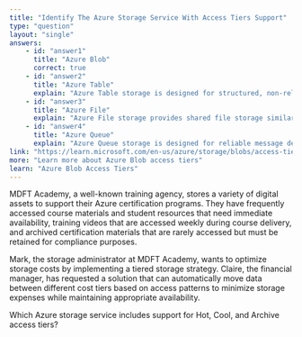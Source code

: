 ```yaml
---
title: "Identify The Azure Storage Service With Access Tiers Support"
type: "question"
layout: "single"
answers:
    - id: "answer1"
      title: "Azure Blob"
      correct: true
    - id: "answer2"
      title: "Azure Table"
      explain: "Azure Table storage is designed for structured, non-relational data and does not support access tiers. It provides consistent storage costs without tier-based pricing options for data access frequency."
    - id: "answer3"
      title: "Azure File"
      explain: "Azure File storage provides shared file storage similar to a file server but does not support access tiers. It offers standard and premium performance tiers but not the Hot, Cool, and Archive access tiers."
    - id: "answer4"
      title: "Azure Queue"
      explain: "Azure Queue storage is designed for reliable message delivery between application components and does not support access tiers. It focuses on message processing rather than long-term data storage with varying access patterns."
link: "https://learn.microsoft.com/en-us/azure/storage/blobs/access-tiers-overview"
more: "Learn more about Azure Blob access tiers"
learn: "Azure Blob Access Tiers"
---
```

MDFT Academy, a well-known training agency, stores a variety of digital assets to support their Azure certification programs. They have frequently accessed course materials and student resources that need immediate availability, training videos that are accessed weekly during course delivery, and archived certification materials that are rarely accessed but must be retained for compliance purposes.

Mark, the storage administrator at MDFT Academy, wants to optimize storage costs by implementing a tiered storage strategy. Claire, the financial manager, has requested a solution that can automatically move data between different cost tiers based on access patterns to minimize storage expenses while maintaining appropriate availability. 

Which Azure storage service includes support for Hot, Cool, and Archive access tiers?